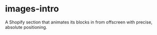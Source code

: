 # images-intro
A Shopify section that animates its blocks in from offscreen with precise, absolute positioning.
